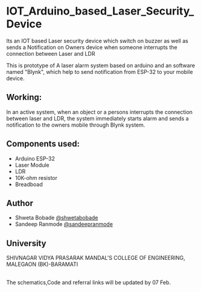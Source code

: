 <H1>IOT_Arduino_based_Laser_Security_Device</H1>
Its an IOT based Laser security device which switch on buzzer as well as sends a Notification on Owners device when someone interrupts the connection between Laser and LDR

This is prototype of A laser alarm system based on arduino and an software named "Blynk",
which help to send notification from ESP-32 to your mobile device.

<h2>Working:</h2><p>
In an active system, when an object or a persons interrupts the connection between laser and
LDR, the system immediately starts alarm and sends a notification to the owners mobile through
Blynk system.

<h2>Components used:</h2>
<ul>
<li>Arduino ESP-32
<li>Laser Module
<li>LDR
<li>10K-ohm resistor
<li>Breadboad
</ul>

<h2>Author</h2>
<ul>
  <li>Shweta Bobade      <a href="https://github.com/shwetabobade">@shwetabobade</a>
  <li>Sandeep Ranmode   <a href="https://github.com/sandeepranmode">@sandeepranmode</a>
</ul>
<h2>University</h2>
SHIVNAGAR VIDYA PRASARAK MANDAL'S
COLLEGE OF ENGINEERING, MALEGAON (BK)-BARAMATI
<br><br><p>
The schematics,Code and referral links will be updated by 07 Feb.

